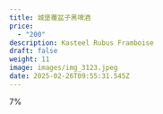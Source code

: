 ```yaml
---
title: 城堡覆盆子黑啤酒
price:
  - "200"
description: Kasteel Rubus Framboise
draft: false
weight: 11
image: images/img_3123.jpeg
date: 2025-02-26T09:55:31.545Z
---
```

7%